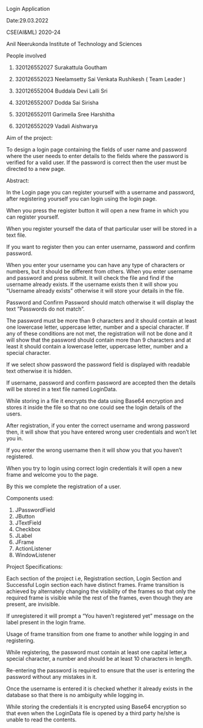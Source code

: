Login Application

Date:29.03.2022

CSE(AI&ML)  2020-24

Anil Neerukonda Institute of Technology and Sciences

People involved 
1. 320126552027      Surakattula Goutham 

2. 320126552023      Neelamsetty Sai Venkata Rushikesh ( Team Leader )

3. 320126552004      Buddala Devi Lalli Sri 

4. 320126552007      Dodda Sai Sirisha  

5. 320126552011      Garimella Sree Harshitha

6. 320126552029      Vadali Aishwarya 

Aim of the project:

To design a login page containing the fields of user name and password where the user needs to enter details to the fields where the password is verified for a valid user. If the password is correct then the user must be directed to a new page.

Abstract:

In the Login page you can register yourself with a username and password, after registering yourself you can login using the login page.

When you press the register button it will open a new frame in which you can register yourself.

When you register yourself the data of that particular user will be stored in a text file.

If you want to register then you can enter username, password and confirm password.

When you enter your username you can have any type of characters or numbers, but it should be different from others. When you enter username and password and press submit. It will check the file and find if the username already exists. If the username exists then it will show you “Username already exists” otherwise it will store your details in the file.

Password and Confirm Password should match otherwise it will display the text ”Passwords do not match”.

The password must be more than 9 characters and it should contain at least one lowercase letter, uppercase letter, number and a special character. If any of these conditions are not met, the registration will not be done and it will show that the password should contain more than 9 characters and at least it should contain a lowercase letter, uppercase letter, number and a special character.

If we select show password the password field is displayed with readable text otherwise it is hidden.

If username, password and confirm password are accepted then the details will be stored in a text file named LoginData.

While storing in a file it encrypts the data using Base64 encryption and stores it inside the file so that no one could see the login details of the users.

After registration, if you enter the correct username and wrong password then, it will show that you have entered wrong user credentials and won’t let you in.

If you enter the wrong username then it will show you that you haven’t registered.

When you try to login using correct login credentials it will open a new frame and welcome you to the page.

By this we complete the registration of a user.

Components used:

1. JPasswordField 
2. JButton 
3. JTextField 
4. Checkbox 
5. JLabel 
6. JFrame 
7. ActionListener 
8. WindowListener

Project Specifications:

Each section of the project i.e, Registration section, Login Section and Successful Login section each have distinct frames. Frame transition is achieved by alternately changing the visibility of the frames so that only the required frame is visible while the rest of the frames, even though they are present, are invisible. 

If unregistered it will prompt a “You haven’t registered yet” message on the label present in the login frame.

Usage of frame transition from one frame to another while logging in and registering.

While registering, the password must contain at least one capital letter,a special character, a number and should be at least 10 characters in length.

Re-entering the password is required to ensure that the user is entering the password without any mistakes in it.

Once the username is entered it is checked whether it already exists in the database so that there is no ambiguity while logging in.

While storing the credentials it is encrypted using Base64 encryption so that even when the LoginData file is opened by a third party he/she is unable to read the contents.
